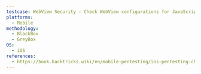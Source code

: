 ```yaml
---
testcase: WebView Security - Check WebView configurations for JavaScript execution, file access permissions, and native-bridge exposure
platforms: 
  - Mobile
methodology: 
  - BlackBox
  - GreyBox
OS:
  - iOS
references:
  - https://book.hacktricks.wiki/en/mobile-pentesting/ios-pentesting-checklist.html
---
```

